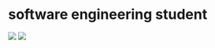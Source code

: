 # software engineering student
![](https://www.aismartz.com/images/computer-version-banner.jpg)
![](https://lh5.googleusercontent.com/Nn2yY8xQ6JsKOtdjRJM0tl0dkbTbYMeSC6lxmBPc-CK1iE3DBUA4hR4PsA66HVMRzetEMsDQCqPb9S2B3GyHE4vg_rnFxKW4nhN2JBbN02SbO9C8CmM0dtWC7h8zWhEhKEf7cnNh)

